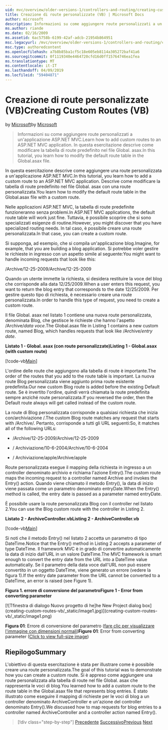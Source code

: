 ```yaml
---
uid: mvc/overview/older-versions-1/controllers-and-routing/creating-custom-routes-vb
title: Creazione di route personalizzate (VB) | Microsoft Docs
author: microsoft
description: Informazioni su come aggiungere route personalizzati a un'applicazione ASP.NET MVC. In questa esercitazione descrive come modificare la tabella di route predefinito nel file Global. asax.
ms.author: riande
ms.date: 02/16/2009
ms.assetid: 6ac5758b-6199-42af-adcb-21954b864951
msc.legacyurl: /mvc/overview/older-versions-1/controllers-and-routing/creating-custom-routes-vb
msc.type: authoredcontent
ms.openlocfilehash: a7b8b85ba1cf5c18e605eb8114a305272baf41a6
ms.sourcegitcommit: 0f1119340e4464720cfd16d0ff15764746ea1fea
ms.translationtype: MT
ms.contentlocale: it-IT
ms.lasthandoff: 04/09/2019
ms.locfileid: "59404871"
---
```

# <a name="creating-custom-routes-vb"></a><span data-ttu-id="3a536-104">Creazione di route personalizzate (VB)</span><span class="sxs-lookup"><span data-stu-id="3a536-104">Creating Custom Routes (VB)</span></span>

<span data-ttu-id="3a536-105">by [Microsoft](https://github.com/microsoft)</span><span class="sxs-lookup"><span data-stu-id="3a536-105">by [Microsoft](https://github.com/microsoft)</span></span>

> <span data-ttu-id="3a536-106">Informazioni su come aggiungere route personalizzati a un'applicazione ASP.NET MVC.</span><span class="sxs-lookup"><span data-stu-id="3a536-106">Learn how to add custom routes to an ASP.NET MVC application.</span></span> <span data-ttu-id="3a536-107">In questa esercitazione descrive come modificare la tabella di route predefinito nel file Global. asax.</span><span class="sxs-lookup"><span data-stu-id="3a536-107">In this tutorial, you learn how to modify the default route table in the Global.asax file.</span></span>


<span data-ttu-id="3a536-108">In questa esercitazione descrive come aggiungere una route personalizzata a un'applicazione ASP.NET MVC.</span><span class="sxs-lookup"><span data-stu-id="3a536-108">In this tutorial, you learn how to add a custom route to an ASP.NET MVC application.</span></span> <span data-ttu-id="3a536-109">Descrive come modificare la tabella di route predefinito nel file Global. asax con una route personalizzata.</span><span class="sxs-lookup"><span data-stu-id="3a536-109">You learn how to modify the default route table in the Global.asax file with a custom route.</span></span>

<span data-ttu-id="3a536-110">Nelle applicazioni ASP.NET MVC, la tabella di route predefinite funzioneranno senza problemi.</span><span class="sxs-lookup"><span data-stu-id="3a536-110">In ASP.NET MVC applications, the default route table will work just fine.</span></span> <span data-ttu-id="3a536-111">Tuttavia, è possibile scoprire che si sono specializzati esigenze di routine.</span><span class="sxs-lookup"><span data-stu-id="3a536-111">However, you might discover that you have specialized routing needs.</span></span> <span data-ttu-id="3a536-112">In tal caso, è possibile creare una route personalizzata.</span><span class="sxs-lookup"><span data-stu-id="3a536-112">In that case, you can create a custom route.</span></span>

<span data-ttu-id="3a536-113">Si supponga, ad esempio, che si compila un'applicazione blog.</span><span class="sxs-lookup"><span data-stu-id="3a536-113">Imagine, for example, that you are building a blog application.</span></span> <span data-ttu-id="3a536-114">Si potrebbe voler gestire le richieste in ingresso con un aspetto simile al seguente:</span><span class="sxs-lookup"><span data-stu-id="3a536-114">You might want to handle incoming requests that look like this:</span></span>

<span data-ttu-id="3a536-115">/Archive/12-25-2009</span><span class="sxs-lookup"><span data-stu-id="3a536-115">/Archive/12-25-2009</span></span>

<span data-ttu-id="3a536-116">Quando un utente immette la richiesta, si desidera restituire la voce del blog che corrisponde alla data 12/25/2009.</span><span class="sxs-lookup"><span data-stu-id="3a536-116">When a user enters this request, you want to return the blog entry that corresponds to the date 12/25/2009.</span></span> <span data-ttu-id="3a536-117">Per gestire questo tipo di richiesta, è necessario creare una route personalizzata.</span><span class="sxs-lookup"><span data-stu-id="3a536-117">In order to handle this type of request, you need to create a custom route.</span></span>

<span data-ttu-id="3a536-118">Il file Global. asax nel listato 1 contiene una nuova route personalizzata, denominata Blog, che gestisce le richieste che hanno l'aspetto /Archive/*data voce*.</span><span class="sxs-lookup"><span data-stu-id="3a536-118">The Global.asax file in Listing 1 contains a new custom route, named Blog, which handles requests that look like /Archive/*entry date*.</span></span>

**<span data-ttu-id="3a536-119">Listato 1 - Global. asax (con route personalizzate)</span><span class="sxs-lookup"><span data-stu-id="3a536-119">Listing 1 - Global.asax (with custom route)</span></span>**

[!code-vb[Main](creating-custom-routes-vb/samples/sample1.vb)]

<span data-ttu-id="3a536-120">L'ordine delle route che aggiungono alla tabella di route è importante.</span><span class="sxs-lookup"><span data-stu-id="3a536-120">The order of the routes that you add to the route table is important.</span></span> <span data-ttu-id="3a536-121">La nuova route Blog personalizzata viene aggiunto prima route esistente predefinita.</span><span class="sxs-lookup"><span data-stu-id="3a536-121">Our new custom Blog route is added before the existing Default route.</span></span> <span data-ttu-id="3a536-122">Se è invertito l'ordine, quindi verrà chiamata la route predefinita sempre anziché route personalizzata.</span><span class="sxs-lookup"><span data-stu-id="3a536-122">If you reversed the order, then the Default route always will get called instead of the custom route.</span></span>

<span data-ttu-id="3a536-123">La route di Blog personalizzata corrisponde a qualsiasi richiesta che inizia con/archiviazione /.</span><span class="sxs-lookup"><span data-stu-id="3a536-123">The custom Blog route matches any request that starts with /Archive/.</span></span> <span data-ttu-id="3a536-124">Pertanto, corrisponde a tutti gli URL seguenti:</span><span class="sxs-lookup"><span data-stu-id="3a536-124">So, it matches all of the following URLs:</span></span>

- <span data-ttu-id="3a536-125">/Archive/12-25-2009</span><span class="sxs-lookup"><span data-stu-id="3a536-125">/Archive/12-25-2009</span></span>

- <span data-ttu-id="3a536-126">/ Archiviazione/10-6-2004</span><span class="sxs-lookup"><span data-stu-id="3a536-126">/Archive/10-6-2004</span></span>

- <span data-ttu-id="3a536-127">/ Archiviazione/apple</span><span class="sxs-lookup"><span data-stu-id="3a536-127">/Archive/apple</span></span>

<span data-ttu-id="3a536-128">Route personalizzata esegue il mapping della richiesta in ingresso a un controller denominato archivio e richiama l'azione Entry().</span><span class="sxs-lookup"><span data-stu-id="3a536-128">The custom route maps the incoming request to a controller named Archive and invokes the Entry() action.</span></span> <span data-ttu-id="3a536-129">Quando viene chiamato il metodo Entry(), la data di inizio viene passata come un parametro denominato entryDate.</span><span class="sxs-lookup"><span data-stu-id="3a536-129">When the Entry() method is called, the entry date is passed as a parameter named entryDate.</span></span>

<span data-ttu-id="3a536-130">È possibile usare la route personalizzata Blog con il controller nel listato 2.</span><span class="sxs-lookup"><span data-stu-id="3a536-130">You can use the Blog custom route with the controller in Listing 2.</span></span>

**<span data-ttu-id="3a536-131">Listato 2 - ArchiveController.vb</span><span class="sxs-lookup"><span data-stu-id="3a536-131">Listing 2 - ArchiveController.vb</span></span>**

[!code-vb[Main](creating-custom-routes-vb/samples/sample2.vb)]

<span data-ttu-id="3a536-132">Si noti che il metodo Entry() nel listato 2 accetta un parametro di tipo DateTime.</span><span class="sxs-lookup"><span data-stu-id="3a536-132">Notice that the Entry() method in Listing 2 accepts a parameter of type DateTime.</span></span> <span data-ttu-id="3a536-133">Il framework MVC è in grado di convertire automaticamente la data di inizio dall'URL in un valore DateTime.</span><span class="sxs-lookup"><span data-stu-id="3a536-133">The MVC framework is smart enough to convert the entry date from the URL into a DateTime value automatically.</span></span> <span data-ttu-id="3a536-134">Se il parametro della data voce dall'URL non può essere convertito in un oggetto DateTime, viene generato un errore (vedere la figura 1).</span><span class="sxs-lookup"><span data-stu-id="3a536-134">If the entry date parameter from the URL cannot be converted to a DateTime, an error is raised (see Figure 1).</span></span>

**<span data-ttu-id="3a536-135">Figura 1. errore di conversione del parametro</span><span class="sxs-lookup"><span data-stu-id="3a536-135">Figure 1 - Error from converting parameter</span></span>**


[![T<span data-ttu-id="3a536-136">finestra di dialogo Nuovo progetto di he]</span><span class="sxs-lookup"><span data-stu-id="3a536-136">he New Project dialog box]</span></span>(creating-custom-routes-vb/_static/image1.jpg)](creating-custom-routes-vb/_static/image1.png)

<span data-ttu-id="3a536-137">**Figura 01**: Errore di conversione del parametro ([fare clic per visualizzare l'immagine con dimensioni normali](creating-custom-routes-vb/_static/image2.png))</span><span class="sxs-lookup"><span data-stu-id="3a536-137">**Figure 01**: Error from converting parameter ([Click to view full-size image](creating-custom-routes-vb/_static/image2.png))</span></span>


## <a name="summary"></a><span data-ttu-id="3a536-138">Riepilogo</span><span class="sxs-lookup"><span data-stu-id="3a536-138">Summary</span></span>

<span data-ttu-id="3a536-139">L'obiettivo di questa esercitazione è stata per illustrare come è possibile creare una route personalizzata.</span><span class="sxs-lookup"><span data-stu-id="3a536-139">The goal of this tutorial was to demonstrate how you can create a custom route.</span></span> <span data-ttu-id="3a536-140">Si è appreso come aggiungere una route personalizzata alla tabella di route nel file Global. asax che rappresenta le voci di blog.</span><span class="sxs-lookup"><span data-stu-id="3a536-140">You learned how to add a custom route to the route table in the Global.asax file that represents blog entries.</span></span> <span data-ttu-id="3a536-141">È stato illustrato come eseguire il mapping di richieste per le voci di blog a un controller denominato ArchiveController e un'azione del controller denominato Entry().</span><span class="sxs-lookup"><span data-stu-id="3a536-141">We discussed how to map requests for blog entries to a controller named ArchiveController and a controller action named Entry().</span></span>

> [!div class="step-by-step"]
> <span data-ttu-id="3a536-142">[Precedente](asp-net-mvc-controller-overview-vb.md)
> [Successivo](creating-a-route-constraint-vb.md)</span><span class="sxs-lookup"><span data-stu-id="3a536-142">[Previous](asp-net-mvc-controller-overview-vb.md)
[Next](creating-a-route-constraint-vb.md)</span></span>
